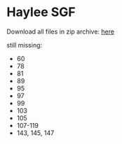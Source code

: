 # Haylee SGF
Download all files in zip archive: [here](https://github.com/jarednogo/haylee/zipball/master)

still missing:
 - 60
 - 78
 - 81
 - 89
 - 95
 - 97
 - 99
 - 103
 - 105
 - 107-119
 - 143, 145, 147
